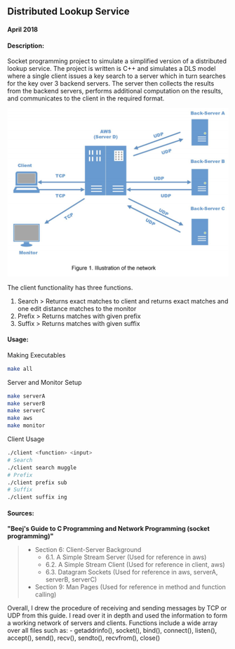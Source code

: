 ## Distributed Lookup Service
#### April 2018
#### Description: 
Socket programming project to simulate a simplified version of a distributed lookup service. The project is written is C++ and simulates a DLS model where a single client issues a key search to a server which in turn searches for the key over 3 backend servers. The server then collects the results from the backend servers, performs additional computation on the results, and communicates to the client in the required format.

![Network](network.png)

The client functionality has three functions. 
1. Search > Returns exact matches to client and returns exact matches and one edit distance matches to the monitor
2. Prefix > Returns matches with given prefix
3. Suffix > Returns matches with given suffix

#### Usage:
Making Executables
```bash
make all
```
Server and Monitor Setup
```bash
make serverA
make serverB
make serverC
make aws
make monitor
```
Client Usage
```bash
./client <function> <input>
# Search
./client search muggle
# Prefix
./client prefix sub
# Suffix 
./client suffix ing
```

#### Sources:

**"Beej's Guide to C Programming and Network Programming (socket programming)"**

> 	- Section 6: Client-Server Background
> 		- 6.1. A Simple Stream Server (Used for reference in aws)
> 		- 6.2. A Simple Stream Client (Used for reference in client, aws)
> 		- 6.3. Datagram Sockets (Used for reference in aws, serverA, serverB, serverC)
> 	- Section 9: Man Pages (Used for reference in method and function calling)

Overall, I drew the procedure of receiving and sending messages by TCP or UDP from this guide. I read over it in depth and used the information to form a working network of servers and clients. Functions include a wide array over all files such as:
	- getaddrinfo(), socket(), bind(), connect(), listen(), accept(), send(), recv(), sendto(), recvfrom(), close()